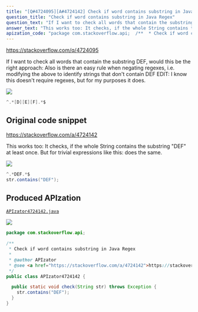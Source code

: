 ```yaml
---
title: "[Q#4724095][A#4724142] Check if word contains substring in Java Regex"
question_title: "Check if word contains substring in Java Regex"
question_text: "If I want to check all words that contain the substring DEF, would this be the right approach: Also is there an easy rule when negating regexes, i.e. modifying the above to identify strings that don't contain DEF EDIT: I know this doesn't require regexes, but for my purposes it does."
answer_text: "This works too: It checks, if the whole String contains the substring \"DEF\" at least once. But for trivial expressions like this: does the same."
apization_code: "package com.stackoverflow.api;  /**  * Check if word contains substring in Java Regex  *  * @author APIzator  * @see <a href=\"https://stackoverflow.com/a/4724142\">https://stackoverflow.com/a/4724142</a>  */ public class APIzator4724142 {    public static void check(String str) throws Exception {     str.contains(\"DEF\");   } }"
---
```


https://stackoverflow.com/q/4724095

If I want to check all words that contain the substring DEF, would this be the right approach:
Also is there an easy rule when negating regexes, i.e. modifying the above to identify strings that don&#x27;t contain DEF
EDIT: I know this doesn&#x27;t require regexes, but for my purposes it does.


<div class="code-logo"><img src="/stackoverflow.png" /></div>

```java
^.*[D][E][F].*$
```


## Original code snippet

https://stackoverflow.com/a/4724142

This works too:
It checks, if the whole String contains the substring &quot;DEF&quot; at least once. But for trivial expressions like this:
does the same.

<div class="code-logo"><img src="/stackoverflow.png" /></div>

```java
^.*DEF.*$
str.contains("DEF");
```

## Produced APIzation

[`APIzator4724142.java`](https://github.com/pasqualesalza/apization-temp-data/raw/master/search/APIzator4724142.java)

<div class="code-logo"><img src="/apizator.png" /></div>

```java
package com.stackoverflow.api;

/**
 * Check if word contains substring in Java Regex
 *
 * @author APIzator
 * @see <a href="https://stackoverflow.com/a/4724142">https://stackoverflow.com/a/4724142</a>
 */
public class APIzator4724142 {

  public static void check(String str) throws Exception {
    str.contains("DEF");
  }
}

```